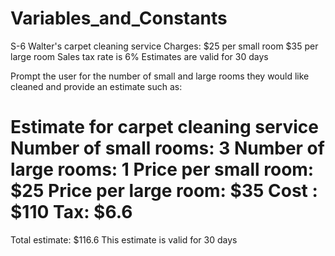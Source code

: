 # Variables_and_Constants
S-6
Walter's carpet cleaning service
Charges:
$25 per small room
$35 per large room
Sales tax rate is 6%
Estimates are valid for 30 days

Prompt the user for the number of small and large rooms they would like cleaned
and provide an estimate such as:

Estimate for carpet cleaning service
Number of small rooms: 3
Number of large rooms: 1
Price per small room: $25
Price per large room: $35
Cost : $110
Tax: $6.6
===============================
Total estimate: $116.6
This estimate is valid for 30 days
